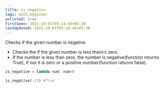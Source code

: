 ```yaml
---
title: is_negative
tags: math,beginner
unlisted: true
firstSeen: 2021-10-01T05:14:44+05:30
lastUpdated: 2021-10-01T05:14:44+05:30
---
```


Checks if the given number is negative

- Checks the if the given number is less than(`<`) zero.
- If the number is less than zero, the number is negative(function returns True), if not it is zero or a positive number(function returns false).

```py
is_negative = lambda num: num<0
```

```py
is_negative(-12) #True
```
